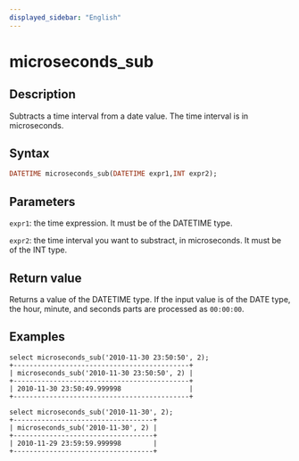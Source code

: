```yaml
---
displayed_sidebar: "English"
---
```


# microseconds_sub

## Description

Subtracts a time interval from a date value. The time interval is in microseconds.

## Syntax

```Haskell
DATETIME microseconds_sub(DATETIME expr1,INT expr2);
```

## Parameters

`expr1`: the time expression. It must be of the DATETIME type.

`expr2`: the time interval you want to substract, in microseconds. It must be of the INT type.

## Return value

Returns a value of the DATETIME type. If the input value is of the DATE type, the hour, minute, and seconds parts are processed as `00:00:00`.

## Examples

```Plain Text
select microseconds_sub('2010-11-30 23:50:50', 2);
+--------------------------------------------+
| microseconds_sub('2010-11-30 23:50:50', 2) |
+--------------------------------------------+
| 2010-11-30 23:50:49.999998                 |
+--------------------------------------------+

select microseconds_sub('2010-11-30', 2);
+-----------------------------------+
| microseconds_sub('2010-11-30', 2) |
+-----------------------------------+
| 2010-11-29 23:59:59.999998        |
+-----------------------------------+
```

